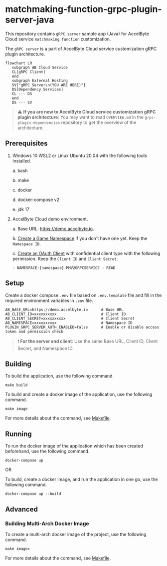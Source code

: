 # matchmaking-function-grpc-plugin-server-java

This repository contains `gRPC server` sample app (Java) for AccelByte Cloud service `matchmaking function` customization.

The `gRPC server` is a part of AccelByte Cloud service customization gRPC plugin architecture.

```mermaid
flowchart LR
   subgraph AB Cloud Service
   CL[gRPC Client]
   end
   subgraph External Hosting
   SV["gRPC Server\n(YOU ARE HERE)"]
   DS[Dependency Services]
   CL --- DS
   end
   DS --- SV
```

> :warning: **If you are new to AccelByte Cloud service customization gRPC plugin architecture**: You may want to read `OVERVIEW.md` in the `grpc-plugin-dependencies` repository to get the overview of the architecture.

## Prerequisites

1. Windows 10 WSL2 or Linux Ubuntu 20.04 with the following tools installed.

    a. bash

    b. make

    c. docker

    d. docker-compose v2

    e. jdk 17

2. AccelByte Cloud demo environment.

    a. Base URL: https://demo.accelbyte.io.

    b. [Create a Game Namespace](https://docs.accelbyte.io/esg/uam/namespaces.html#tutorials) if you don't have one yet. Keep the `Namespace ID`.

    c. [Create an OAuth Client](https://docs.accelbyte.io/guides/access/iam-client.html) with confidential client type with the following permission. Keep the `Client ID` and `Client Secret`.

       - NAMESPACE:{namespace}:MMV2GRPCSERVICE - READ

## Setup

Create a docker compose `.env` file based on `.env.template` file and fill in the required environment variables in `.env` file.

```
AB_BASE_URL=https://demo.accelbyte.io      # Base URL
AB_CLIENT_ID=xxxxxxxxxx                    # Client ID
AB_CLIENT_SECRET=xxxxxxxxxx                # Client Secret
AB_NAMESPACE=xxxxxxxxxx                    # Namespace ID
PLUGIN_GRPC_SERVER_AUTH_ENABLED=false      # Enable or disable access token and permission check
```

> :exclamation: **For the server and client**: Use the same Base URL, Client ID, Client Secret, and Namespace ID.

## Building

To build the application, use the following command.

```
make build
```

To build and create a docker image of the application, use the following command.

```
make image
```

For more details about the command, see [Makefile](Makefile).

## Running

To run the docker image of the application which has been created beforehand, use the following command.

```
docker-compose up
```

OR

To build, create a docker image, and run the application in one go, use the following command.

```
docker-compose up --build
```

## Advanced

### Building Multi-Arch Docker Image

To create a multi-arch docker image of the project, use the following command.

```
make imagex
```

For more details about the command, see [Makefile](Makefile).

